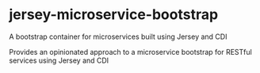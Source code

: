 # jersey-microservice-bootstrap
A bootstrap container for microservices built using Jersey and CDI

Provides an opinionated approach to a microservice bootstrap for RESTful services using Jersey and CDI